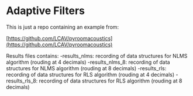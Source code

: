 # Adaptive Filters
This is just a repo containing an example from: 

[https://github.com/LCAV/pyroomacoustics](https://github.com/LCAV/pyroomacoustics)

Results files contains:
-results_nlms: recording of data structures for NLMS algorithm (rouding at 4 decimals)
-results_nlms_8: recording of data structures for NLMS algorithm (rouding at 8 decimals)
-results_rls: recording of data structures for RLS algorithm (rouding at 4 decimals)
-results_rls_8: recording of data structures for RLS algorithm (rouding at 8 decimals)